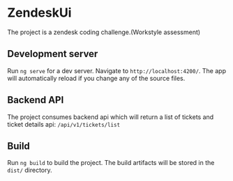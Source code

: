 # ZendeskUi

The project is a zendesk coding challenge.(Workstyle assessment)

## Development server

Run `ng serve` for a dev server. Navigate to `http://localhost:4200/`. The app will automatically reload if you change any of the source files.

## Backend API

The project consumes backend api which will return a list of tickets and ticket details
api: `/api/v1/tickets/list`

## Build

Run `ng build` to build the project. The build artifacts will be stored in the `dist/` directory.
